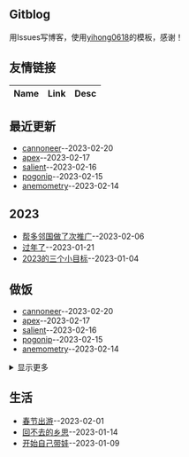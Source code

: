 ## Gitblog
用Issues写博客，使用[yihong0618](https://github.com/yihong0618/gitblog/issues/177)的模板，感谢！
## 友情链接
| Name | Link | Desc | 
 | ---- | ---- | ---- |
## 最近更新
- [cannoneer](https://github.com/jiemaoli/gitblog/issues/33)--2023-02-20
- [apex](https://github.com/jiemaoli/gitblog/issues/32)--2023-02-17
- [salient](https://github.com/jiemaoli/gitblog/issues/31)--2023-02-16
- [pogonip](https://github.com/jiemaoli/gitblog/issues/30)--2023-02-15
- [anemometry](https://github.com/jiemaoli/gitblog/issues/29)--2023-02-14
## 2023
- [帮多邻国做了次推广](https://github.com/jiemaoli/gitblog/issues/24)--2023-02-06
- [过年了](https://github.com/jiemaoli/gitblog/issues/18)--2023-01-21
- [2023的三个小目标](https://github.com/jiemaoli/gitblog/issues/1)--2023-01-04
## 做饭
- [cannoneer](https://github.com/jiemaoli/gitblog/issues/33)--2023-02-20
- [apex](https://github.com/jiemaoli/gitblog/issues/32)--2023-02-17
- [salient](https://github.com/jiemaoli/gitblog/issues/31)--2023-02-16
- [pogonip](https://github.com/jiemaoli/gitblog/issues/30)--2023-02-15
- [anemometry](https://github.com/jiemaoli/gitblog/issues/29)--2023-02-14
<details><summary>显示更多</summary>

- [Lovelace](https://github.com/jiemaoli/gitblog/issues/28)--2023-02-13
- [weatherperson](https://github.com/jiemaoli/gitblog/issues/27)--2023-02-10
- [hostelry](https://github.com/jiemaoli/gitblog/issues/26)--2023-02-09
- [diluent](https://github.com/jiemaoli/gitblog/issues/25)--2023-02-07
- [sawhorse](https://github.com/jiemaoli/gitblog/issues/23)--2023-02-06
- [palindrome](https://github.com/jiemaoli/gitblog/issues/22)--2023-02-03
- [hadedah](https://github.com/jiemaoli/gitblog/issues/21)--2023-02-02
- [kelek](https://github.com/jiemaoli/gitblog/issues/19)--2023-02-01
- [Bandywallop](https://github.com/jiemaoli/gitblog/issues/17)--2023-01-21
- [thesaurus](https://github.com/jiemaoli/gitblog/issues/16)--2023-01-20
- [Roget](https://github.com/jiemaoli/gitblog/issues/15)--2023-01-19
- [hyponym](https://github.com/jiemaoli/gitblog/issues/14)--2023-01-18
- [vocabulary](https://github.com/jiemaoli/gitblog/issues/13)--2023-01-17
- [polysemy](https://github.com/jiemaoli/gitblog/issues/12)--2023-01-16
- [synonym](https://github.com/jiemaoli/gitblog/issues/11)--2023-01-15
- [antonym](https://github.com/jiemaoli/gitblog/issues/9)--2023-01-14
- [bubble bath](https://github.com/jiemaoli/gitblog/issues/8)--2023-01-13
- [thermae](https://github.com/jiemaoli/gitblog/issues/6)--2023-01-12
- [hammam](https://github.com/jiemaoli/gitblog/issues/5)--2023-01-11
- [banya](https://github.com/jiemaoli/gitblog/issues/4)--2023-01-10
- [aerotone](https://github.com/jiemaoli/gitblog/issues/3)--2023-01-09
</details>

## 生活
- [春节出游](https://github.com/jiemaoli/gitblog/issues/20)--2023-02-01
- [回不去的乡思](https://github.com/jiemaoli/gitblog/issues/10)--2023-01-14
- [开始自己带娃](https://github.com/jiemaoli/gitblog/issues/2)--2023-01-09
